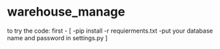 # warehouse_manage
to try the code:
     first - [
        -pip install -r requierments.txt
        -put your database name and password in settings.py
     ]
